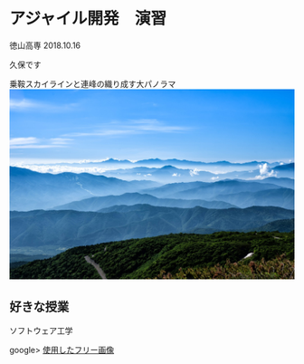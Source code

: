 # アジャイル開発　演習
  徳山高専  2018.10.16
  
久保です

乗鞍スカイラインと連峰の織り成す大パノラマ
![](Mountain.jpg)

## 好きな授業
  ソフトウェア工学

google>
[使用したフリー画像](https://www.pakutaso.com/20181015275post-17515.html)

